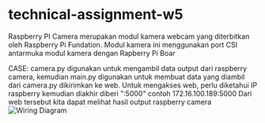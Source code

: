 # technical-assignment-w5

Raspberry PI Camera merupakan modul kamera webcam yang diterbitkan oleh Raspberry Pi Fundation.
Modul kamera ini menggunakan port CSI antarmuka modul kamera dengan Rapberry Pi Boar

CASE:
camera.py digunakan untuk mengambil data output dari raspberry camera,
kemudian main.py digunakan untuk membuat data yang diambil dari camera.py dikirimkan ke web. 
Untuk mengakses web, perlu diketahui IP raspberry kemudian diakhir diberi ":5000" contoh 172.16.100.189:5000
Dari web tersebut kita dapat melihat hasil output raspberry camera
![Wiring Diagram](https://user-images.githubusercontent.com/108131125/181877549-5360f557-fb8d-471a-b309-44c12e23a423.jpeg)
